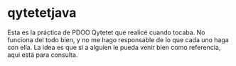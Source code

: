 # qytetetjava
Esta es la práctica de PDOO Qytetet que realicé cuando tocaba.
No funciona del todo bien, y no me hago responsable de lo que cada uno haga con ella.
La idea es que si a alguien le pueda venir bien como referencia, aqui está para consulta.  
